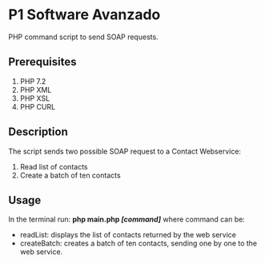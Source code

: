 # P1 Software Avanzado

PHP command script to send SOAP requests.

## Prerequisites
1. PHP 7.2
2. PHP XML
3. PHP XSL
4. PHP CURL

## Description

The script sends two possible SOAP request to a Contact Webservice:
1. Read list of contacts
2. Create a batch of ten contacts

## Usage

In the terminal run: **php main.php *[command]*** where command can be:
* readList: displays the list of contacts returned by the web service
* createBatch: creates a batch of ten contacts, sending one by one to the web service. 


